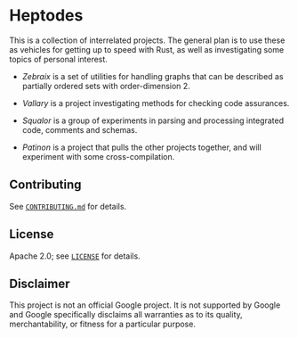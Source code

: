 # Heptodes

This is a collection of interrelated projects.  The general plan is to use these
as vehicles for getting up to speed with Rust, as well as investigating some
topics of personal interest.

* *Zebraix* is a set of utilities for handling graphs that can be described as
partially ordered sets with order-dimension 2.

* *Vallary* is a project investigating methods for checking code assurances.

* *Squalor* is a group of experiments in parsing and processing integrated code,
comments and schemas.

* *Patinon* is a project that pulls the other projects together, and will
  experiment with some cross-compilation.

## Contributing

See [`CONTRIBUTING.md`](CONTRIBUTING.md) for details.

## License

Apache 2.0; see [`LICENSE`](LICENSE) for details.

## Disclaimer

This project is not an official Google project. It is not supported by Google
and Google specifically disclaims all warranties as to its quality,
merchantability, or fitness for a particular purpose.
